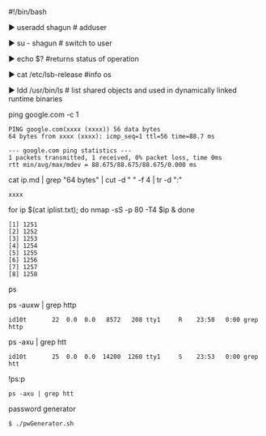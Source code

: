 #!/bin/bash


▶ useradd shagun # adduser

▶ su - shagun # switch to user

▶ echo $? #returns status of operation

▶ cat /etc/lsb-release #info os

▶ ldd /usr/bin/ls # list shared objects and used in dynamically linked runtime binaries


 ping google.com -c 1
```
PING google.com(xxxx (xxxx)) 56 data bytes
64 bytes from xxxx (xxxx): icmp_seq=1 ttl=56 time=88.7 ms

--- google.com ping statistics ---
1 packets transmitted, 1 received, 0% packet loss, time 0ms
rtt min/avg/max/mdev = 88.675/88.675/88.675/0.000 ms
```

 cat ip.md | grep "64 bytes" | cut -d " " -f 4 | tr -d ":"
```
xxxx
```

 for ip $(cat iplist.txt); do nmap -sS -p 80 -T4 $ip & done
```
[1] 1251
[2] 1252
[3] 1253
[4] 1254
[5] 1255
[6] 1256
[7] 1257
[8] 1258
```

 ps

 ps -auxw | grep http 

```
id10t       22  0.0  0.0   8572   208 tty1     R    23:50   0:00 grep http
```

 ps -axu | grep htt

```
id10t       25  0.0  0.0  14200  1260 tty1     S    23:53   0:00 grep htt 
```

 !ps:p
```
ps -axu | grep htt
```

 password generator
```console
$ ./pwGenerator.sh
```






